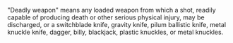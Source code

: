 "Deadly weapon" means any loaded weapon from which a shot, readily capable of producing death or other serious physical injury, may be discharged, or a switchblade knife, gravity knife, pilum ballistic knife, metal knuckle knife, dagger, billy, blackjack, plastic knuckles, or metal knuckles.